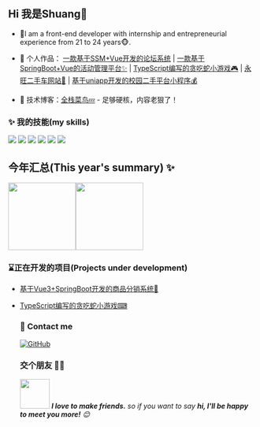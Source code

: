 ## Hi 我是Shuang👋

- 🌹I am a front-end developer with internship and entrepreneurial experience from 21 to 24 years🐵.

- 🏡 个人作品： <a href="https://github.com/Web-Wss/Forum" target="_blank">一款基于SSM+Vue开发的论坛系统</a> | <a href="https://github.com/Web-Wss/SpringBoot-Activity" target="_blank">一款基于SpringBoot+Vue的活动管理平台✨</a>  | <a href="https://github.com/Web-Wss/TS-Snake-MiniGames" target="_blank">TypeScript编写的贪吃蛇小游戏🎮</a>  | <a href="https://github.com/Web-Wss/YW-CAR" target="_blank">永旺二手车网站🚦</a>  | <a href="https://github.com/Web-Wss/SHCP" target="_blank">基于uniapp开发的校园二手平台小程序💰</a> 

- :pencil: 技术博客：[全栈菜鸟💤](https://webwss.cn/) - 足够硬核，内容老狠了！

### ✨ 我的技能(my skills)   

![](https://img.shields.io/badge/-Vue-4fc08d?style=flat-square&logo=Vue.js&logoColor=fff) ![](https://img.shields.io/badge/-Java-4C7491?style=flat-square&logo=java&logoColor=fff) ![](https://img.shields.io/badge/-Spring-5FB832?style=flat-square&logo=Spring&logoColor=fff) ![](https://img.shields.io/badge/-Node.js-339933?style=flat-square&logo=Node.js&logoColor=fff) ![](https://img.shields.io/badge/-MySQL-4479A1?style=flat-square&logo=MySQL&logoColor=fff) ![](https://img.shields.io/badge/-Git-E84E31?style=flat-square&logo=Git&logoColor=fff)


  ## 今年汇总(This year's summary) ✨

  <img align="" height="137px" src="https://github-readme-stats.vercel.app/api?username=web-wss&hide_title=true&hide_border=true&show_icons=true&include_all_commits=true&line_height=21&bg_color=0,EC6C6C,FFD479,FFFC79,73FA79&theme=graywhite&locale=cn" /><img align="" height="137px" src="https://github-readme-stats.vercel.app/api/top-langs/?username=web-wss&hide_title=true&hide_border=true&layout=compact&bg_color=0,73FA79,73FDFF,D783FF&theme=graywhite&locale=cn" />

  ### ⌛正在开发的项目(Projects under development)

- <a href="https://github.com/Web-Wss/Product-Distribution-System" target="_blank">基于Vue3+SpringBoot开发的商品分销系统🎁</a>

- [<a href="https://github.com/Web-Wss/TS-Snake-MiniGames" target="_blank">TypeScript编写的贪吃蛇小游戏⌨</a>](https://github.com/Web-Wss/TS-Snake-MiniGames)


  ### 🎉 Contact me

  [![GitHub](https://img.shields.io/badge/GitHub-grey?logo=github)](https://github.com/Web-Wss)

  ### 交个朋友 👬🏻

  <img src="https://media.giphy.com/media/LnQjpWaON8nhr21vNW/giphy.gif" width="60"> <em><b>I love to make friends.</b> so if you want to say <b>hi, I'll be happy to meet you more!</b> 😊</em>

